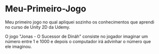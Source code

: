 # Meu-Primeiro-Jogo

Meu primeiro jogo no qual apliquei sozinho os conhecimentos que aprendi no curso de Unity 2D da Udemy.

O jogo "Jonas - O Sucessor de Dináh" consiste no jogador imaginar um número entre 1 e 1000 e depois o computador irá advinhar o número que ele imaginou.
